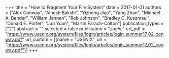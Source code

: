 +++
title = "How to Fragment Your File System"
date = 2017-01-01
authors = ["Alex Conway", "Ainesh Bakshi", "Yizheng Jiao", "Yang Zhan", "Michael A. Bender", "William Jannen", "Rob Johnson", "Bradley C. Kuszmaul", "Donald E. Porter", "Jun Yuan", "Martin Farach-Colton"]
publication_types = ["2"]
abstract = ""
selected = false
publication = "*;login:*"
url_pdf = "https://www.usenix.org/system/files/login/articles/login_summer17_02_conway.pdf"
url_custom = [{name = "USENIX", url = "https://www.usenix.org/system/files/login/articles/login_summer17_02_conway.pdf"}]
+++
